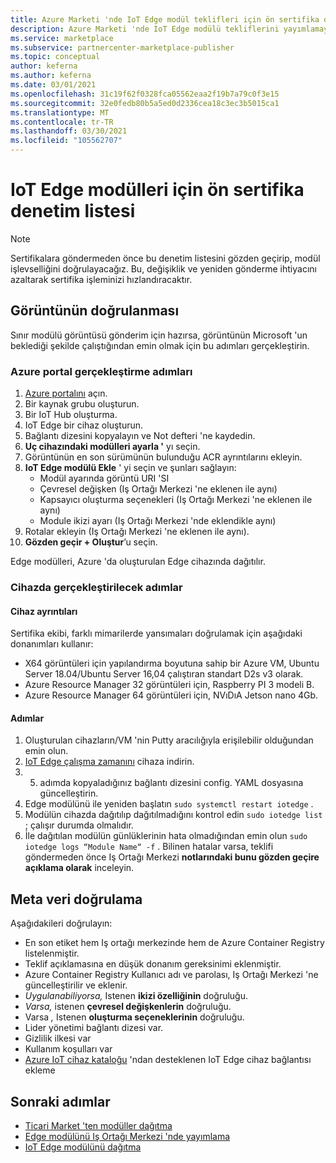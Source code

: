 ```yaml
---
title: Azure Marketi 'nde IoT Edge modül teklifleri için ön sertifika denetim listesi
description: Azure Marketi 'nde IoT Edge modülü tekliflerini yayımlamaya yönelik belirli sertifika gereksinimleri hakkında bilgi edinin.
ms.service: marketplace
ms.subservice: partnercenter-marketplace-publisher
ms.topic: conceptual
author: keferna
ms.author: keferna
ms.date: 03/01/2021
ms.openlocfilehash: 31c19f62f0328fca05562eaa2f19b7a79c0f3e15
ms.sourcegitcommit: 32e0fedb80b5a5ed0d2336cea18c3ec3b5015ca1
ms.translationtype: MT
ms.contentlocale: tr-TR
ms.lasthandoff: 03/30/2021
ms.locfileid: "105562707"
---
```

# <a name="pre-certification-checklist-for-iot-edge-modules"></a>IoT Edge modülleri için ön sertifika denetim listesi

> [!NOTE]
> Sertifikalara göndermeden önce bu denetim listesini gözden geçirip, modül işlevselliğini doğrulayacağız. Bu, değişiklik ve yeniden gönderme ihtiyacını azaltarak sertifika işleminizi hızlandıracaktır.

## <a name="validation-of-image"></a>Görüntünün doğrulanması

Sınır modülü görüntüsü gönderim için hazırsa, görüntünün Microsoft 'un beklediği şekilde çalıştığından emin olmak için bu adımları gerçekleştirin.

### <a name="steps-to-perform-in-the-azure-portal"></a>Azure portal gerçekleştirme adımları

1. [Azure portalını](https://partner.microsoft.com/) açın.
1. Bir kaynak grubu oluşturun.
1. Bir IoT Hub oluşturma.
1. IoT Edge bir cihaz oluşturun.
1. Bağlantı dizesini kopyalayın ve Not defteri 'ne kaydedin.
1. **Uç cihazındaki modülleri ayarla '** yı seçin.
1. Görüntünün en son sürümünün bulunduğu ACR ayrıntılarını ekleyin.
1. **IoT Edge modülü Ekle** ' yi seçin ve şunları sağlayın:
    - Modül ayarında görüntü URI 'SI
    - Çevresel değişken (Iş Ortağı Merkezi 'ne eklenen ile aynı)
    - Kapsayıcı oluşturma seçenekleri (Iş Ortağı Merkezi 'ne eklenen ile aynı)
    - Module ikizi ayarı (Iş Ortağı Merkezi 'nde eklendikle aynı)
1. Rotalar ekleyin (Iş Ortağı Merkezi 'ne eklenen ile aynı).
1. **Gözden geçir + Oluştur**’u seçin.

Edge modülleri, Azure 'da oluşturulan Edge cihazında dağıtılır.

### <a name="steps-to-perform-on-the-device"></a>Cihazda gerçekleştirilecek adımlar

#### <a name="device-details"></a>Cihaz ayrıntıları

Sertifika ekibi, farklı mimarilerde yansımaları doğrulamak için aşağıdaki donanımları kullanır:

- X64 görüntüleri için yapılandırma boyutuna sahip bir Azure VM, Ubuntu Server 18.04/Ubuntu Server 16,04 çalıştıran standart D2s v3 olarak.
- Azure Resource Manager 32 görüntüleri için, Raspberry PI 3 modeli B.
- Azure Resource Manager 64 görüntüleri için, NVıDıA Jetson nano 4Gb.

#### <a name="steps"></a>Adımlar

1. Oluşturulan cihazların/VM 'nin Putty aracılığıyla erişilebilir olduğundan emin olun.
1. [IoT Edge çalışma zamanını](../iot-edge/how-to-install-iot-edge.md) cihaza indirin.
1. 5. adımda kopyaladığınız bağlantı dizesini config. YAML dosyasına güncelleştirin.
1. Edge modülünü ile yeniden başlatın `sudo systemctl restart iotedge` .
1. Modülün cihazda dağıtılıp dağıtılmadığını kontrol edin `sudo iotedge list` ; çalışır durumda olmalıdır.
1. İle dağıtılan modülün günlüklerinin hata olmadığından emin olun `sudo iotedge logs “Module Name“ -f` . Bilinen hatalar varsa, teklifi göndermeden önce Iş Ortağı Merkezi **notlarındaki bunu gözden geçire açıklama olarak** inceleyin.

## <a name="metadata-validation"></a>Meta veri doğrulama

Aşağıdakileri doğrulayın:

- En son etiket hem Iş ortağı merkezinde hem de Azure Container Registry listelenmiştir.
- Teklif açıklamasına en düşük donanım gereksinimi eklenmiştir.
- Azure Container Registry Kullanıcı adı ve parolası, Iş Ortağı Merkezi 'ne güncelleştirilir ve eklenir.
- *Uygulanabiliyorsa,* Istenen **ikizi özelliğinin** doğruluğu.
- *Varsa,* istenen **çevresel değişkenlerin** doğruluğu.
- Varsa *,* Istenen **oluşturma seçeneklerinin** doğruluğu.
- Lider yönetimi bağlantı dizesi var.
- Gizlilik ilkesi var
- Kullanım koşulları var
- [Azure IoT cihaz kataloğu](https://devicecatalog.azure.com/devices?certificationBadgeTypes=IoTEdgeCompatible) 'ndan desteklenen IoT Edge cihaz bağlantısı ekleme 

## <a name="next-steps"></a>Sonraki adımlar

- [Ticari Market 'ten modüller dağıtma](../iot-edge/how-to-deploy-modules-portal.md#deploy-from-azure-marketplace)
- [Edge modülünü Iş Ortağı Merkezi 'nde yayımlama](./partner-center-portal/azure-iot-edge-module-creation.md)
- [IoT Edge modülünü dağıtma](../iot-edge/quickstart-linux.md)